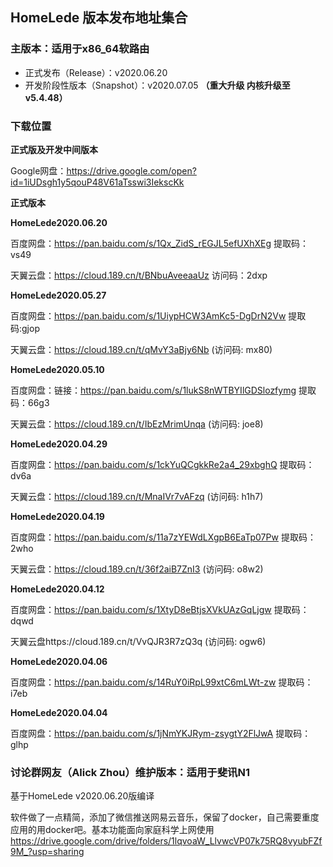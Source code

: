 

## HomeLede 版本发布地址集合

### 主版本：适用于x86_64软路由

+ 正式发布（Release）：v2020.06.20
+ 开发阶段性版本（Snapshot）：v2020.07.05 **（重大升级 内核升级至v5.4.48）**

### 下载位置

**正式版及开发中间版本**

Google网盘：https://drive.google.com/open?id=1iUDsgh1y5qouP48V61aTsswi3IekscKk

**正式版本**

**HomeLede2020.06.20**

百度网盘：https://pan.baidu.com/s/1Qx_ZidS_rEGJL5efUXhXEg 提取码：vs49

天翼云盘：https://cloud.189.cn/t/BNbuAveeaaUz 访问码：2dxp

**HomeLede2020.05.27**

百度网盘：https://pan.baidu.com/s/1UiypHCW3AmKc5-DgDrN2Vw 提取码:gjop

天翼云盘：https://cloud.189.cn/t/qMvY3aBjy6Nb (访问码:  mx80)

**HomeLede2020.05.10**

百度网盘：链接：https://pan.baidu.com/s/1lukS8nWTBYIlGDSlozfymg 提取码：66g3 

天翼云盘：https://cloud.189.cn/t/IbEzMrimUnqa (访问码:  joe8) 

**HomeLede2020.04.29**

百度网盘：https://pan.baidu.com/s/1ckYuQCgkkRe2a4_29xbghQ 提取码：dv6a 

天翼云盘：https://cloud.189.cn/t/MnaIVr7vAFzq (访问码:  h1h7) 

**HomeLede2020.04.19**

百度网盘：https://pan.baidu.com/s/11a7zYEWdLXgpB6EaTp07Pw 提取码：2who 

天翼云盘：https://cloud.189.cn/t/36f2aiB7ZnI3 (访问码: o8w2) 

**HomeLede2020.04.12**

百度网盘：https://pan.baidu.com/s/1XtyD8eBtjsXVkUAzGqLjgw 提取码：dqwd 

天翼云盘https://cloud.189.cn/t/VvQJR3R7zQ3q (访问码:  ogw6) 

**HomeLede2020.04.06**

百度网盘：https://pan.baidu.com/s/14RuY0iRpL99xtC6mLWt-zw 提取码：i7eb 

**HomeLede2020.04.04**

百度网盘：https://pan.baidu.com/s/1jNmYKJRym-zsygtY2FlJwA 提取码：glhp

### 讨论群网友（Alick Zhou）维护版本：适用于斐讯N1

基于HomeLede v2020.06.20版编译

软件做了一点精简，添加了微信推送网易云音乐，保留了docker，自己需要重度应用的用docker吧。基本功能面向家庭科学上网使用
https://drive.google.com/drive/folders/1lqvoaW_LlvwcVP07k75RQ8vyubFZf9M_?usp=sharing